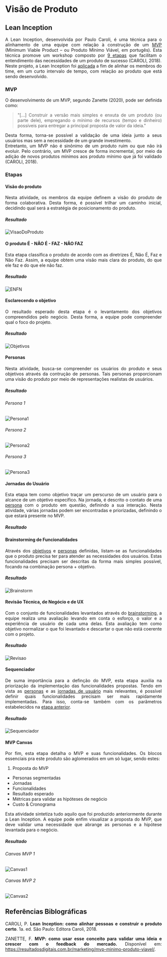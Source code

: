 # Visão de Produto 

<style>body {text-align: justify}</style>

## Lean Inception
A Lean Inception, desenvolvida por Paulo Caroli, é uma técnica para o alinhamento de uma equipe com relação à construção de um [MVP](#mvp) (Minimum Viable Product – ou Produto Mínimo Viável, em portugês). Esta técnica promove um workshop composto por [9 etapas](#etapas) que facilitam o entendimento das necessidades de um produto de sucesso (CAROLI, 2018).  
Neste projeto, a Lean Inception foi [aplicada](#execucao) a fim de alinhar os membros do time, em um curto intervalo de tempo, com relação ao produto que está sendo desenvolvido. 

### MVP
O desenvolvimento de um MVP, segundo Zanette (2020), pode ser definida como:  
>"[...] Construir a versão mais simples e enxuta de um produto (ou parte dele), empregando o mínimo de recursos (tempo e dinheiro) possíveis para entregar a principal proposta de valor da ideia."  

Desta forma, torna-se possível a validação de uma ideia junto a seus usuários mas sem a necessidade de um grande investimento.  
Entretanto, um MVP não é sinônimo de um produto ruim ou que não irá evoluir. Pelo contrário, um MVP cresce de forma incremental, por meio da adição de novos produtos mínimos aos produto mínimo que já foi validado (CAROLI, 2018). 

### Etapas
#### Visão do produto
Nesta atividade, os membros da equipe definem a visão do produto de forma colaborativa. Desta forma, é possível trilhar um caminho inicial, decidindo qual será a estratégia de posicionamento do produto.
##### Resultado 
![VisaoDoProduto](https://user-images.githubusercontent.com/54070461/205945421-0d11ccd9-0e40-4142-9a33-bc68147a32a9.png)

#### O produto É - NÃO É - FAZ - NÃO FAZ 
Esta etapa classifica o produto de acordo com as diretrizes É, Não É, Faz e Não Faz. Assim, a equipe obtem uma visão mais clara do produto, do que ele faz e do que ele não faz. 
##### Resultado 
![ENFN](https://user-images.githubusercontent.com/54070461/205945511-cda65ecf-8917-4008-b22a-0a9f10bfe585.png)

#### Esclarecendo o objetivo
O resultado esperado desta etapa é o levantamento dos objetivos compreendidos pelo negócio. Desta forma, a equipe pode compreender qual o foco do projeto. 
##### Resultado 
![Objetivos](https://user-images.githubusercontent.com/54070461/205945658-8dbfcc95-01f2-461e-8a04-e10609a551a6.png)

#### Personas
Nesta atividade, busca-se compreender os usuários do produto e seus objetivos através da contrução de personas. Tais personas proporcionam uma visão do produto por meio de representações realistas de usuários. 
##### Resultado 
###### Persona 1
![Persona1](https://user-images.githubusercontent.com/54070461/205946293-2b1da1a5-3391-4adf-bec7-56f22934e7b8.png)
###### Persona 2
![Persona2](https://user-images.githubusercontent.com/54070461/205946437-b5d02544-35cb-4682-9bc0-faacf6c46a61.png)
###### Persona 3
![Persona3](https://user-images.githubusercontent.com/54070461/205946498-f83ec702-a58d-4eae-8d1f-1485dc522976.png)

#### Jornadas do Usuário
Esta etapa tem como objetivo traçar um perscurso de um usuário para o alcance de um objetivo específico. Na jornada, é descrito o contato de uma [persona](#personas) com o produto em questão, definindo a sua interação. Nesta atividade, várias jornadas podem ser encontradas e priorizadas, definindo o que estará presente no MVP.
##### Resultado 


#### Brainstorming de Funcionalidades
Através dos [objetivos](#esclarecendo-o-objetivo) e [personas](#personas) definidas, listam-se as funcionalidades que o produto precisa ter para atender as necessidades dos usuários. Estas funcionalidades precisam ser descritas da forma mais simples possível, focando na combinação persona + objetivo. 
##### Resultado 
![Brainstorm](https://user-images.githubusercontent.com/54070461/205946661-89bc8c79-5f07-46c7-9d23-dafb19076c8a.png)

#### Revisão Técnica, de Negócio e de UX
Com o conjunto de funcionalidades levantados através do [brainstorming](#brainstorming-de-funcionalidades), a equipe realiza uma avaliação levando em conta o esforço, o valor e a experiência de usuário de cada uma delas. Esta avaliação tem como objetivo normalizar o que foi levantado e descartar o que não está coerente com o projeto. 
##### Resultado 
![Revisao](https://user-images.githubusercontent.com/54070461/205946771-c985e72f-23b5-49b3-8e7c-b204c0a1c26a.png)

#### Sequenciador
De suma importância para a definção do MVP, esta etapa auxilia na priorização da implementação das funcionalidades propostas. Tendo em vista as [personas](#personas) e as [jornadas de usuário](#jornadas-do-usuario) mais relevantes, é possível definir quais funcionalidades precisam ser mais rapidamente implementadas. Para isso, conta-se também com os parâmetros estabelecidos na [etapa anterior](#revisao-tecnica-de-negocio-e-de-ux). 
##### Resultado 
![Sequenciador](https://user-images.githubusercontent.com/54070461/205946873-fc6015bb-9ebb-43a4-9df0-6a8eb75a6010.png)

#### MVP Canvas
Por fim, esta etapa detalha o MVP e suas funcionalidades. Os blocos essenciais pra este produto são aglomerados em um só lugar, sendo estes:  

1. Proposta do MVP
* Personas segmentadas
* Jornadas
* Funcionalidades
* Resultado esperado
* Métricas para validar as hipóteses de negócio
* Custo & Cronograma

Esta atividade sintetiza tudo aquilo que foi produzido anteriormente durante a Lean Inception. A equipe pode enfim visualizar a proposta do MVP, que deve validar uma necessidade que abrange as personas e a hipótese levantada para o negócio. 
##### Resultado
###### Canvas MVP 1
![Canvas1](https://user-images.githubusercontent.com/54070461/205947058-42b44d29-044a-41ed-b8a2-f0332ea78527.png)
###### Canvas MVP 2
![Canvas2](https://user-images.githubusercontent.com/54070461/205947124-e00c76d3-8c85-47a2-ac42-7db794a6ba9b.png)

## Referências Biblográficas
CAROLI, P. **Lean Inception: como alinhar pessoas e construir o produto certo**. 1a. ed. São Paulo: Editora Caroli, 2018. 

ZANETTE, F. **MVP: como usar esse conceito para validar uma ideia e crescer com o feedback do mercado.** Disponível em: <https://resultadosdigitais.com.br/marketing/mvp-minimo-produto-viavel/>. 
